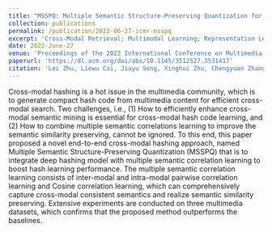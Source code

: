 ```yaml
---
title: "MSSPQ: Multiple Semantic Structure-Preserving Quantization for Cross-Modal Retrieval"
collection: publications
permalink: /publication/2022-06-27-icmr-msspq
excerpt: 'Cross-Modal Retrieval; Multimodal Learning; Representation Learning'
date: 2022-June-27
venue: 'Proceedings of the 2022 International Conference on Multimedia Retrieval (ICMR)'
paperurl: 'https://dl.acm.org/doi/abs/10.1145/3512527.3531417'
citation: 'Lei Zhu, Liewu Cai, Jiayu Song, Xinghui Zhu, Chengyuan Zhang, Shichao Zhang, MSSPQ: Multiple Semantic Structure-Preserving Quantization for Cross-Modal Retrieval, Proceedings of the 2022 International Conference on Multimedia Retrieval. 2022: 631-638'
---
```


Cross-modal hashing is a hot issue in the multimedia community, which is to generate compact hash code from multimedia content for efficient cross-modal search. Two challenges, i.e., (1) How to efficiently enhance cross-modal semantic mining is essential for cross-modal hash code learning, and (2) How to combine multiple semantic correlations learning to improve the semantic similarity preserving, cannot be ignored. To this end, this paper proposed a novel end-to-end cross-modal hashing approach, named Multiple Semantic Structure-Preserving Quantization (MSSPQ) that is to integrate deep hashing model with multiple semantic correlation learning to boost hash learning performance. The multiple semantic correlation learning consists of inter-modal and intra-modal pairwise correlation learning and Cosine correlation learning, which can comprehensively capture cross-modal consistent semantics and realize semantic similarity preserving. Extensive experiments are conducted on three multimedia datasets, which confirms that the proposed method outperforms the baselines.
